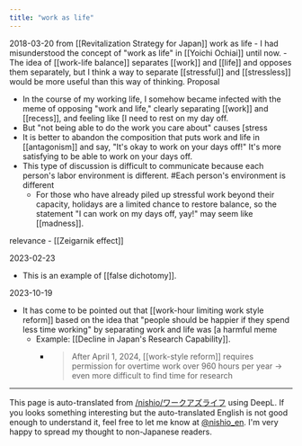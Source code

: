 ```yaml
---
title: "work as life"
---
```


2018-03-20
from  [[Revitalization Strategy for Japan]]
work as life
    - I had misunderstood the concept of "work as life" in [[Yoichi Ochiai]] until now.
    - The idea of [[work-life balance]] separates [[work]] and [[life]] and opposes them separately, but I think a way to separate [[stressful]] and [[stressless]] would be more useful than this way of thinking. Proposal
- In the course of my working life, I somehow became infected with the meme of opposing "work and life," clearly separating [[work]] and [[recess]], and feeling like [I need to rest on my day off.
- But "not being able to do the work you care about" causes [stress
- It is better to abandon the composition that puts work and life in [[antagonism]] and say, "It's okay to work on your days off!" It's more satisfying to be able to work on your days off.
- This type of discussion is difficult to communicate because each person's labor environment is different. #Each person's environment is different
    - For those who have already piled up stressful work beyond their capacity, holidays are a limited chance to restore balance, so the statement "I can work on my days off, yay!" may seem like [[madness]].

relevance
    - [[Zeigarnik effect]]

2023-02-23
- This is an example of [[false dichotomy]].

2023-10-19
- It has come to be pointed out that [[work-hour limiting work style reform]] based on the idea that "people should be happier if they spend less time working" by separating work and life was [a harmful meme
    - Example: [[Decline in Japan's Research Capability]].
        - > After April 1, 2024, [[work-style reform]] requires permission for overtime work over 960 hours per year -> even more difficult to find time for research

---
This page is auto-translated from [/nishio/ワークアズライフ](https://scrapbox.io/nishio/ワークアズライフ) using DeepL. If you looks something interesting but the auto-translated English is not good enough to understand it, feel free to let me know at [@nishio_en](https://twitter.com/nishio_en). I'm very happy to spread my thought to non-Japanese readers.